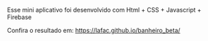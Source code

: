 Esse mini aplicativo foi desenvolvido com Html + CSS + Javascript + Firebase

Confira o resultado em: https://lafac.github.io/banheiro_beta/
